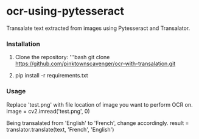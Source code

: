 # ocr-using-pytesseract
Transalate text extracted from images using Pytesseract and Transalator.

### Installation
1. Clone the repository:
    '''bash
    git clone https://github.com/pinktownscavenger/ocr-with-transalation.git

2. pip install -r requirements.txt

### Usage
Replace 'test.png' with file location of image you want to perform OCR on.
    image = cv2.imread('test.png', 0)

Being transalated from 'English' to 'French', change accordingly.
    result = translator.translate(text, 'French', 'English')